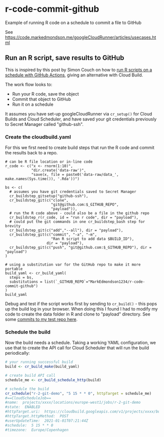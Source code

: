 # r-code-commit-github
Example of running R code on a schedule to commit a file to GitHub

See https://code.markedmondson.me/googleCloudRunner/articles/usecases.html

## Run an R script, save results to GitHub

This is inspired by this post by Simon Couch on how to [run R scripts on a schedule with GitHub Actions](https://blog.simonpcouch.com/blog/r-github-actions-commit/), giving an alternative with Cloud Build.

The work flow looks to:

* Run your R code, save the object
* Commit that object to GitHub
* Run it on a schedule

It assumes you have set-up googleCloudRunner via `cr_setup()` for Cloud Builds and Cloud Scheduler, and have saved your git credentials previously to Secret Manager called "github-ssh".

### Create the cloudbuild.yaml

For this we first need to create build steps that run the R code and commit the results back to a repo.

```{r}
# can be R file location or in-line code
r_code <- c("x <- rnorm(1:10)",
            "dir.create('data-raw')",
            "save(x, file = paste0('data-raw/data_', make.names(Sys.time()), '.Rda'))")

bs <- c(
  # assumes you have git credentials saved to Secret Manager
  cr_buildstep_gitsetup("github-ssh"),
  cr_buildstep_git(c("clone",
                     "git@github.com:$_GITHUB_REPO",
                     "payload")),
  # run the R code above - could also be a file in the github repo
  cr_buildstep_r(r_code, id = "run r code", dir = "payload"),
  # could put the git commands in one cr_buildstep_bash step for brevity
  cr_buildstep_git(c("add","--all"), dir = "payload"),
  cr_buildstep_git(c("commit", "-a", "-m", 
                     "Ran R script to add data $BUILD_ID"),
                   dir = "payload"),
  cr_buildstep_git(c("push", "git@github.com:$_GITHUB_REPO"), dir = "payload")
)

# using a substitution var for the GitHub repo to make it more portable
build_yaml <- cr_build_yaml(
  steps = bs,
  substitutions = list(`_GITHUB_REPO`="MarkEdmondson1234/r-code-commit-github")
)
build_yaml

```

Debug and test if the script works first by sending to `cr_build()` - this pops up the build log in your browser.  When doing this I found I had to modify my code to create the data folder in R and clone to "payload" directory.  See some [commits to my test repo here](https://github.com/MarkEdmondson1234/r-code-commit-github/commits/main).

### Schedule the build

Now the build needs a schedule.  Taking a working YAML configuration, we use that to create the API call for Cloud Scheduler that will run the build periodically:

```r
# your running successful build
build <- cr_build_make(build_yaml)

# create build API call
schedule_me <- cr_build_schedule_http(build)

# schedule the build
cr_schedule("r-2-git-demo", "5 15 * * 0", httpTarget = schedule_me)
#==CloudScheduleJob==
#name:  projects/xxxx/locations/europe-west1/jobs/r-2-git-demo 
#state:  ENABLED 
#httpTarget.uri:  https://cloudbuild.googleapis.com/v1/projects/xxxx/builds 
#httpTarget.httpMethod:  POST 
#userUpdateTime:  2021-01-01T07:21:44Z 
#schedule:  5 15 * * 0 
#timezone:  Europe/Copenhagen 
```
